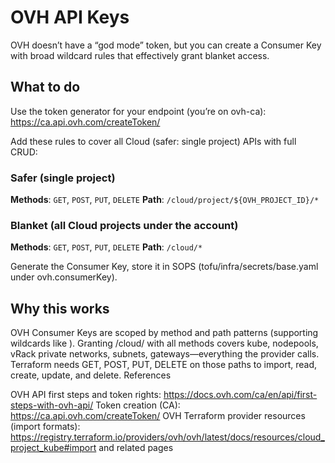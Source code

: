 # OVH API Keys

OVH doesn’t have a “god mode” token, but you can create a Consumer Key with broad wildcard rules that effectively grant blanket access.

## What to do

Use the token generator for your endpoint (you’re on ovh-ca): https://ca.api.ovh.com/createToken/

Add these rules to cover all Cloud (safer: single project) APIs with full CRUD:

### Safer (single project)

**Methods**: `GET`, `POST`, `PUT`, `DELETE`
**Path**: `/cloud/project/${OVH_PROJECT_ID}/*`

### Blanket (all Cloud projects under the account)

**Methods**: `GET`, `POST`, `PUT`, `DELETE`
**Path**: `/cloud/*`

Generate the Consumer Key, store it in SOPS (tofu/infra/secrets/base.yaml under ovh.consumerKey).

## Why this works

OVH Consumer Keys are scoped by method and path patterns (supporting wildcards like ). Granting /cloud/ with all methods covers kube, nodepools, vRack private networks, subnets, gateways—everything the provider calls.
Terraform needs GET, POST, PUT, DELETE on those paths to import, read, create, update, and delete.
References

OVH API first steps and token rights: https://docs.ovh.com/ca/en/api/first-steps-with-ovh-api/
Token creation (CA): https://ca.api.ovh.com/createToken/
OVH Terraform provider resources (import formats): https://registry.terraform.io/providers/ovh/ovh/latest/docs/resources/cloud_project_kube#import and related pages
